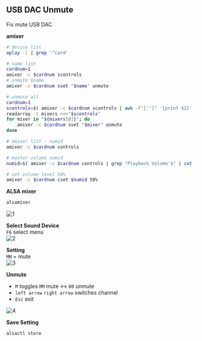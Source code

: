USB DAC Unmute
---
Fix mute USB DAC 

**amixer**
```sh
# device list
aplay -l | grep '^card'

# name list
cardnum=1
amixer -c $cardnum scontrols
# unmute $name
amixer -c $cardnum sset "$name" unmute

# unmute all
cardnum=1
scontrols=$( amixer -c $cardnum scontrols | awk -F"['']" '{print $2}' | awk '!a[$0]++' )
readarray -t mixers <<<"$scontrols"
for mixer in "${mixers[@]}"; do
	amixer -c $cardnum sset "$mixer" unmute
done

# amixer list - numid
amixer -c $cardnum controls

# master volume numid
numid=$( amixer -c $cardnum controls | grep "Playback Volume'$" | cut -d',' -f1 )

# set volume level 50%
amixer -c $cardnum cset $numid 50%
```
 
**ALSA mixer**  
```sh
alsamixer
```
![1](https://github.com/rern/RuneAudio/blob/master/USB_DAC_unmute/1.png)  

**Select Sound Device**  
`F6` select menu  
![2](https://github.com/rern/RuneAudio/blob/master/USB_DAC_unmute/2.png)  

**Setting**  
`MM` = mute  
![3](https://github.com/rern/RuneAudio/blob/master/USB_DAC_unmute/3.png)  

**Unmute**
- `M` toggles `MM` mute <-> `00` unmute  
- `left arrow` `right arrow` switches channel  
- `Esc` exit  

![4](https://github.com/rern/RuneAudio/blob/master/USB_DAC_unmute/4.png)  

**Save Setting**  
```sh
alsactl store
```
